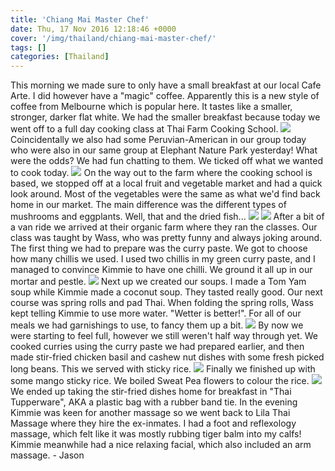 ```yaml
---
title: 'Chiang Mai Master Chef'
date: Thu, 17 Nov 2016 12:18:46 +0000
cover: '/img/thailand/chiang-mai-master-chef/'
tags: []
categories: [Thailand]
---
```


This morning we made sure to only have a small breakfast at our local Cafe Arte. I did however have a "magic" coffee. Apparently this is a new style of coffee from Melbourne which is popular here. It tastes like a smaller, stronger, darker flat white. We had the smaller breakfast because today we went off to a full day cooking class at Thai Farm Cooking School. [![](http://jovialdragon.files.wordpress.com/2016/11/wp-image-1688155159jpg.jpg)](http://jovialdragon.files.wordpress.com/2016/11/wp-image-1688155159jpg.jpg) Coincidentally we also had some Peruvian-American in our group today who were also in our same group at Elephant Nature Park yesterday! What were the odds? We had fun chatting to them. We ticked off what we wanted to cook today. [![](http://jovialdragon.files.wordpress.com/2016/11/wp-image-1731692742jpg.jpg)](http://jovialdragon.files.wordpress.com/2016/11/wp-image-1731692742jpg.jpg) On the way out to the farm where the cooking school is based, we stopped off at a local fruit and vegetable market and had a quick look around. Most of the vegetables were the same as what we'd find back home in our market. The main difference was the different types of mushrooms and eggplants. Well, that and the dried fish... [![](http://jovialdragon.files.wordpress.com/2016/11/wp-image-297481744jpg.jpg)](http://jovialdragon.files.wordpress.com/2016/11/wp-image-297481744jpg.jpg) [![](http://jovialdragon.files.wordpress.com/2016/11/wp-image-850900352jpg.jpg)](http://jovialdragon.files.wordpress.com/2016/11/wp-image-850900352jpg.jpg) After a bit of a van ride we arrived at their organic farm where they ran the classes. Our class was taught by Wass, who was pretty funny and always joking around. The first thing we had to prepare was the curry paste. We got to choose how many chillis we used. I used two chillis in my green curry paste, and I managed to convince Kimmie to have one chilli. We ground it all up in our mortar and pestle. [![](http://jovialdragon.files.wordpress.com/2016/11/wp-image-1028384645jpg.jpg)](http://jovialdragon.files.wordpress.com/2016/11/wp-image-1028384645jpg.jpg) Next up we created our soups. I made a Tom Yam soup while Kimmie made a coconut soup. They tasted really good. Our next course was spring rolls and pad Thai. When folding the spring rolls, Wass kept telling Kimmie to use more water. "Wetter is better!". For all of our meals we had garnishings to use, to fancy them up a bit. [![](http://jovialdragon.files.wordpress.com/2016/11/wp-image-2026790569jpg.jpg)](http://jovialdragon.files.wordpress.com/2016/11/wp-image-2026790569jpg.jpg) By now we were starting to feel full, however we still weren't half way through yet. We cooked curries using the curry paste we had prepared earlier, and then made stir-fried chicken basil and cashew nut dishes with some fresh picked long beans. This we served with sticky rice. [![](http://jovialdragon.files.wordpress.com/2016/11/wp-image-1462564032jpg.jpg)](http://jovialdragon.files.wordpress.com/2016/11/wp-image-1462564032jpg.jpg) Finally we finished up with some mango sticky rice. We boiled Sweat Pea flowers to colour the rice. [![](http://jovialdragon.files.wordpress.com/2016/11/wp-image-1462163083jpg.jpg)](http://jovialdragon.files.wordpress.com/2016/11/wp-image-1462163083jpg.jpg) We ended up taking the stir-fried dishes home for breakfast in "Thai Tupperware", AKA a plastic bag with a rubber band tie. In the evening Kimmie was keen for another massage so we went back to Lila Thai Massage where they hire the ex-inmates. I had a foot and reflexology massage, which felt like it was mostly rubbing tiger balm into my calfs! Kimmie meanwhile had a nice relaxing facial, which also included an arm massage. - Jason